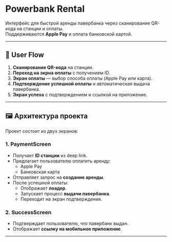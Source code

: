 # Powerbank Rental

Интерфейс для быстрой аренды павербанка через сканирование QR-кода на станции и оплаты.  
Поддерживаются **Apple Pay** и оплата банковской картой.

---

## 📖 User Flow

1. **Сканирование QR-кода** на станции.  
2. **Переход на экрна оплаты** с получением ID.  
3. **Экран оплаты** — выбор способа оплаты (Apple Pay или карта).  
4. **Подтверждение успешной оплаты** и автоматическая выдача павербанка.  
5. **Экран успеха** с подтверждением и ссылкой на приложение.

---

## 🖼 Архитектура проекта

Проект состоит из двух экранов:

### 1. PaymentScreen
- Получает **ID станции** из deep link.
- Предлагает пользователю оплатить аренду:
  - Apple Pay
  - Банковская карта
- Отправляет запрос на **создание аренды**.
- После успешной оплаты:
  - Отображает **лоадер**.
  - Запускает процесс **выдачи павербанка**.
  - Переходит на экран подтверждения.

### 2. SuccessScreen
- Подтверждает пользователю, что павербанк выдан.
- Отображает **ссылку на мобильное приложение**.

---
